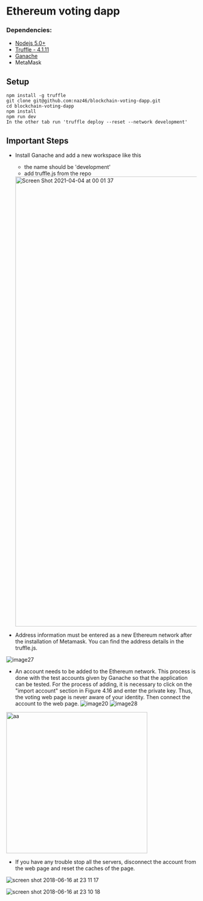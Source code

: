 #  Ethereum voting dapp

### Dependencies:
- [Nodejs 5.0+](https://nodejs.org/en/)
- [Truffle - 4.1.11](https://github.com/trufflesuite/truffle)
- [Ganache](http://truffleframework.com/ganache/)
- MetaMask

## Setup
```
npm install -g truffle
git clone git@github.com:naz46/blockchain-voting-dapp.git
cd blockchain-voting-dapp
npm install
npm run dev
In the other tab run 'truffle deploy --reset --network development'
```
## Important Steps
- Install Ganache and add a new workspace like this
    - the name should be 'development'
    - add truffle.js from the repo
    <img width="1188" alt="Screen Shot 2021-04-04 at 00 01 37" src="https://user-images.githubusercontent.com/15925608/113492666-b62eb980-94e1-11eb-8c13-fb1c441f58c5.png">

- Address information must be entered as a new Ethereum network after the installation of Metamask. You can find the address details in the truffle.js.

![image27](https://user-images.githubusercontent.com/15925608/113492207-95b13000-94de-11eb-9b59-4504339eca10.png)


- An account needs to be added to the Ethereum network. This process is done with the test accounts given by Ganache so that the application can be tested. For the process of adding, it is necessary to click on the "import account" section in Figure 4.16 and enter the private key. Thus, the voting web page is never aware of your identity. Then connect the account to the web page.
![image20](https://user-images.githubusercontent.com/15925608/113492212-9cd83e00-94de-11eb-8ce2-f63591c61b0f.png)
![image28](https://user-images.githubusercontent.com/15925608/113492214-9fd32e80-94de-11eb-9615-1383c3b38bcc.png)
<img width="373" alt="aa" src="https://user-images.githubusercontent.com/15925608/113492275-048e8900-94df-11eb-87f8-04caca268ef8.png">

- If you have any trouble stop all the servers, disconnect the account from the web page and reset the caches of the page.
 
 
 

![screen shot 2018-06-16 at 23 11 17](https://user-images.githubusercontent.com/15925608/41502169-a0c06580-71bc-11e8-80bd-b4e6cce6ffaf.png)


![screen shot 2018-06-16 at 23 10 18](https://user-images.githubusercontent.com/15925608/41502175-b70a2c86-71bc-11e8-9184-7a4df0a5e3af.png)
